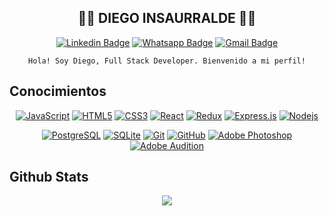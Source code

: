 <div align="center">

## :man_technologist: DIEGO INSAURRALDE :man_technologist:

[![Linkedin Badge](https://img.shields.io/badge/-LinkedIn-blue?style=flat-square&logo=Linkedin&logoColor=white&link=https://www.linkedin.com/in/djinsaurralde38/)](https://www.linkedin.com/in/djinsaurralde38/)
[![Whatsapp Badge](https://img.shields.io/badge/-Whatsapp-4CA143?style=flat-square&labelColor=4CA143&logo=whatsapp&logoColor=white&link=https://api.whatsapp.com/send?phone=541127666063&text=%F0%9F%91%8B%F0%9F%98%80)](https://api.whatsapp.com/send?phone=541127666063&text=%F0%9F%91%8B%F0%9F%98%80)
[![Gmail Badge](https://img.shields.io/badge/-Gmail-c14438?style=flat-square&logo=Gmail&logoColor=white&link=mailto:djinsaurralde38@gmail.com)](mailto:djinsaurralde38@gmail.com)

    Hola! Soy Diego, Full Stack Developer. Bienvenido a mi perfil!

</div>

## Conocimientos

<div align="center">

[![JavaScript](https://img.shields.io/badge/-JavaScript-black?style=flat-square&logo=javascript&link=https://github.com/Insaurralde38/)](https://github.com/Insaurralde38/)
[![HTML5](https://img.shields.io/badge/-HTML5-E34F26?style=flat-square&logo=html5&logoColor=white&link=https://github.com/Insaurralde38/)](https://github.com/Insaurralde38/)
[![CSS3](https://img.shields.io/badge/-CSS3-1572B6?style=flat-square&logo=css3&link=https://github.com/Insaurralde38/)](https://github.com/Insaurralde38/)
[![React](https://img.shields.io/badge/-React-black?style=flat-square&logo=react&link=https://github.com/Insaurralde38/)](https://github.com/Insaurralde38/)
[![Redux](https://img.shields.io/badge/redux-%23593d88.svg?style=flat-square&logo=redux&logoColor=white&link=https://github.com/Insaurralde38/)](https://github.com/Insaurralde38/)
[![Express.js](https://img.shields.io/badge/express.js-%23404d59.svg?style=flat-square&logo=express&logoColor=%2361DAFB&link=https://github.com/Insaurralde38/)](https://github.com/Insaurralde38/)
[![Nodejs](https://img.shields.io/badge/-Nodejs-black?style=flat-square&logo=Node.js&link=https://github.com/Insaurralde38/)](https://github.com/Insaurralde38/)

[![PostgreSQL](https://img.shields.io/badge/-PostgreSQL-336791?style=flat-square&logo=postgresql&link=https://github.com/Insaurralde38/)](https://github.com/Insaurralde38/)
[![SQLite](https://img.shields.io/badge/sqlite-%2307405e.svg?style=flat-square&logo=sqlite&logoColor=white&link=https://github.com/Insaurralde38/)](https://github.com/Insaurralde38/)
[![Git](https://img.shields.io/badge/-Git-black?style=flat-square&logo=git&link=https://github.com/Insaurralde38/)](https://github.com/Insaurralde38/)
[![GitHub](https://img.shields.io/badge/-GitHub-181717?style=flat-square&logo=github&link=https://github.com/Insaurralde38/)](https://github.com/Insaurralde38/)
[![Adobe Photoshop](https://img.shields.io/badge/adobe%20photoshop-%2331A8FF.svg?style=flat-square&logo=adobe%20photoshop&logoColor=white&link=https://github.com/Insaurralde38/)](https://github.com/Insaurralde38/)
[![Adobe Audition](https://img.shields.io/badge/Adobe%20Audition-9999FF.svg?style=flat-square&logo=Adobe%20Audition&logoColor=white&link=https://github.com/Insaurralde38/)](https://github.com/Insaurralde38/)

</div>

## Github Stats

<div align="center"><img src="https://github-readme-stats.vercel.app/api?username=Insaurralde38&show_icons=true&count_private=true&hide_border=true" align="center" /></div>  
<br/>
